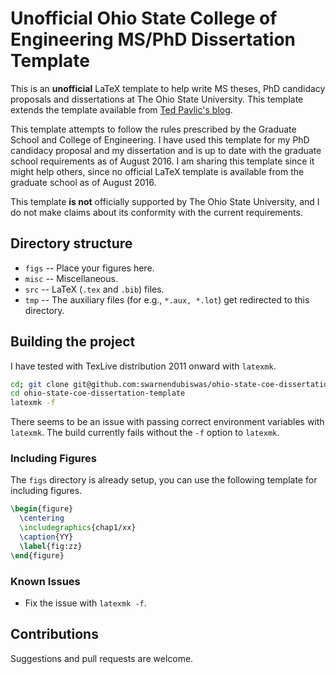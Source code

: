 # Unofficial Ohio State College of Engineering MS/PhD Dissertation Template

This is an **unofficial** LaTeX template to help write MS theses, PhD candidacy proposals and dissertations at The Ohio State University. This template extends the template available from [Ted Pavlic's blog](http://phaseportrait.blogspot.com/2011/02/updated-latex-document-class-for-ohio.html).

This template attempts to follow the rules prescribed by the Graduate School and College of Engineering. I have used this template for my PhD candidacy proposal and my dissertation and is up to date with the graduate school requirements as of August 2016. I am sharing this template since it might help others, since no official LaTeX template is available from the graduate school as of August 2016.

This template **is not** officially supported by The Ohio State University, and I do not make claims about its conformity with the current requirements.

## Directory structure

* `figs` -- Place your figures here.
* `misc` -- Miscellaneous.
* `src` -- LaTeX (`.tex` and `.bib`) files.
* `tmp` -- The auxiliary files (for e.g., `*.aux, *.lot`) get redirected to this directory.

## Building the project

I have tested with TexLive distribution 2011 onward with `latexmk`.

```Bash
cd; git clone git@github.com:swarnendubiswas/ohio-state-coe-dissertation-template.git;
cd ohio-state-coe-dissertation-template
latexmk -f
```

There seems to be an issue with passing correct environment variables with `latexmk`. The build currently fails without the `-f` option to `latexmk`.

### Including Figures

The `figs` directory is already setup, you can use the following template for including figures.

```LaTeX
\begin{figure}
  \centering
  \includegraphics{chap1/xx}
  \caption{YY}
  \label{fig:zz}
\end{figure}
```

### Known Issues

* Fix the issue with `latexmk -f`.

## Contributions

Suggestions and pull requests are welcome.
